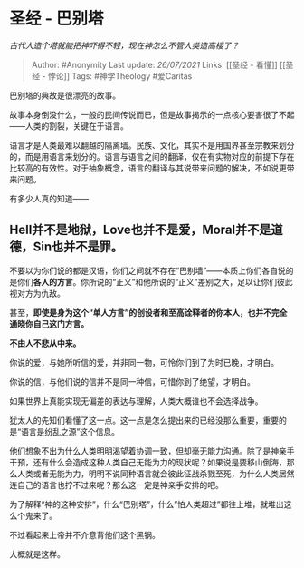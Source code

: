 # 圣经 - 巴别塔
*古代人造个塔就能把神吓得不轻，现在神怎么不管人类造高楼了？*

> Author: #Anonymity 
Last update: *26/07/2021* 
Links: [[圣经 - 看懂]] [[圣经 - 悖论]]
Tags: #神学Theology #爱Caritas 
  

巴别塔的典故是很漂亮的故事。

  

故事本身倒没什么，一般的民间传说而已，但是故事揭示的一点核心要害很了不起——人类的割裂，关键在于语言。

  

语言才是人类最难以翻越的隔离墙。民族、文化，其实不是用国界甚至宗教来划分的，而是用语言来划分的。语言与语言之间的翻译，仅在有实物对应的前提下存在比较高的有效性。对于抽象概念，语言的翻译与其说带来问题的解决，不如说更带来问题。

  

有多少人真的知道——

## **Hell并不是地狱，Love也并不是爱，Moral并不是道德，Sin也并不是罪。**

  

不要以为你们说的都是汉语，你们之间就不存在“巴别墙”——本质上你们各自说的是你们**各人的方言**。你所说的“正义”和他所说的“正义”差别之大，足以让你们彼此视对方为仇敌。

甚至，**即使是身为这个“单人方言”的创设者和至高诠释者的你本人，也并不完全通晓你自己这门方言。**

**不由人不悲从中来。**

你说的爱，与她所听信的爱，并非同一物，可怜你们到了为时已晚，才明白。

你说的信，与他们说的信并不是同一种信，可惜你到了绝望，才明白。

如果世界上真能实现无偏差的表达与理解，人类大概谁也不会选择战争。

  

犹太人的先知们看懂了这一点。这一点是怎么提出来的已经没那么重要，重要的是“语言是纷乱之源”这个信息。

  

他们想象不出为什么人类明明渴望着协调一致，但却毫无能力沟通。除了是神亲手干预，还有什么会造成这种人类自己无能为力的现状呢？如果说是要移山倒海，那么人类或者无能为力，明明不说同种语言就会彼此征战杀戮至死，为什么人类居然连自己的语言也拧不过来呢？那么这一定是神亲手安排的吧。

  

为了解释“神的这种安排”，什么“巴别塔”，什么”怕人类超过”都往上堆，就堆出这么个鬼来了。

  

不过看起来上帝并不介意背他们这个黑锅。

  

大概就是这样。
